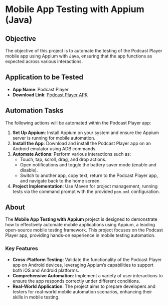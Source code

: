 # Mobile App Testing with Appium (Java)

## Objective
The objective of this project is to automate the testing of the Podcast Player mobile app using Appium with Java, ensuring that the app functions as expected across various interactions.


## Application to be Tested
- **App Name**: Podcast Player
- **Download Link**: [Podcast Player APK](https://pocket-casts-podcast-player.en.uptodown.com/android/download)

## Automation Tasks
The following actions will be automated within the Podcast Player app:
1. **Set Up Appium**: Install Appium on your system and ensure the Appium server is running for mobile automation.
2. **Install the App**: Download and install the Podcast Player app on an Android emulator using ADB commands.
3. **Automate Actions**: Perform various interactions such as:
   - Touch, tap, scroll, drag, and drop actions.
   - Open notifications and toggle the battery saver mode (enable and disable).
   - Switch to another app, copy text, return to the Podcast Player app, and navigate back to the home screen.
4. **Project Implementation**: Use Maven for project management, running tests via the command prompt with the provided `pom.xml` configuration.

## About

The **Mobile App Testing with Appium** project is designed to demonstrate how to effectively automate mobile applications using Appium, a leading open-source mobile testing framework. This project focuses on the Podcast Player app, providing hands-on experience in mobile testing automation.

### Key Features
- **Cross-Platform Testing**: Validate the functionality of the Podcast Player app on Android devices, leveraging Appium’s capabilities to support both iOS and Android platforms.
- **Comprehensive Automation**: Implement a variety of user interactions to ensure the app responds correctly under different conditions.
- **Real-World Application**: The project aims to prepare developers and testers for real-world mobile automation scenarios, enhancing their skills in mobile testing.
  
